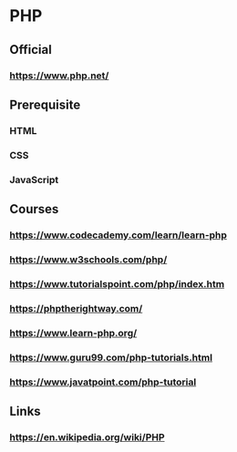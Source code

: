 # PHP

## Official
### https://www.php.net/
## Prerequisite
### HTML
### CSS
### JavaScript
## Courses
### https://www.codecademy.com/learn/learn-php
### https://www.w3schools.com/php/

### https://www.tutorialspoint.com/php/index.htm

### https://phptherightway.com/

### https://www.learn-php.org/

### https://www.guru99.com/php-tutorials.html

### https://www.javatpoint.com/php-tutorial

## Links
### https://en.wikipedia.org/wiki/PHP
